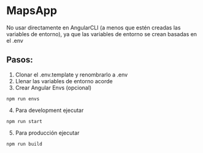 # MapsApp
No usar directamente en AngularCLI (a menos que estén creadas las variables de entorno), ya que las variables de entorno se crean basadas en el .env

## Pasos:
1. Clonar el .env.template y renombrarlo a .env
2. Llenar las variables de entorno acorde
3. Crear Angular Envs (opcional)
```
npm run envs
```

4. Para development ejecutar
```
npm run start
```

5. Para producción ejecutar
```
npm run build
```


